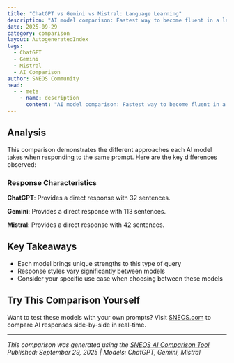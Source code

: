 ```yaml
---
title: "ChatGPT vs Gemini vs Mistral: Language Learning"
description: "AI model comparison: Fastest way to become fluent in a language using AI tools..."
date: 2025-09-29
category: comparison
layout: AutogeneratedIndex
tags:
  - ChatGPT
  - Gemini
  - Mistral
  - AI Comparison
author: SNEOS Community
head:
  - - meta
    - name: description
      content: "AI model comparison: Fastest way to become fluent in a language using AI tools..."
---
```


<ChatComparison
  title="ChatGPT vs Gemini vs Mistral: Language Learning"
  prompt="Fastest way to become fluent in a language using AI tools"
  :responses='{
    "ChatGPT": "Becoming fluent in a language quickly using AI tools is definitely achievable with focused strategies and the right resources. Here\u2019s a step-by-step approach leveraging AI technologies:\n\n### 1. **Personalized Learning with AI Tutors**\n- Use AI-powered language learning apps like **Duolingo**, **Babbel**, or **Busuu** that adapt to your level and progress.\n- For more interactive conversation practice, try **ChatGPT** or specialized AI chatbots that can simulate real-life dialogues in the target language.\n  \n### 2. **Immersive Practice with AI Translation \u0026 Writing Tools**\n- Write essays, messages, or journal entries and use tools like **Grammarly** (supports multiple languages) or **DeepL Write** to get real-time feedback on grammar and style.\n- Use **Google Translate** or **DeepL** to check your understanding of new vocabulary and phrases.\n\n### 3. **Speaking Practice with AI Speech Recognition**\n- Use language learning apps or platforms that use AI speech recognition (e.g. **Rosetta Stone**, **Mondly**) to practice pronunciation.\n- Use AI voice assistants (like Siri, Alexa, or Google Assistant) set to your target language to practice speaking and understanding commands.\n\n### 4. **Content Consumption \u0026 Generation**\n- Use AI to generate customized reading or listening materials based on your current level and interests (e.g., ask ChatGPT to create stories or dialogues).\n- Listen to AI-generated podcasts or practice with AI-curated videos with subtitles to improve listening skills.\n\n### 5. **Regular Conversation Practice**\n- Schedule regular speaking sessions with AI chatbots that can engage in free-form conversation.\n- Use AI to simulate different scenarios (travel, business, casual) to prepare for real-world conversations.\n\n### 6. **Spaced Repetition via AI Flashcards**\n- Use apps like **Anki** or **Memrise** enhanced with AI to optimize spaced repetition schedules for vocabulary retention.\n\n### Sample Daily Routine with AI Tools:\n- **Morning**: 20 minutes Duolingo or Babbel for vocabulary and grammar.\n- **Afternoon**: Write a journal entry, then get feedback with Grammarly or DeepL Write.\n- **Evening**: Practice speaking with Mondly or chat with ChatGPT in the target language.\n- **Night**: Listen to AI-generated podcasts or watch videos with subtitles.\n\n---\n\n### Tips for Maximizing Fluency:\n- **Immerse yourself:** Change your phone and social media platforms to the target language.\n- **Consistent practice:** Daily exposure and active use are key.\n- **Mix skills:** Balance reading, writing, speaking, and listening.\n- **Get immediate feedback:** AI tools can provide instant corrections, accelerating learning.\n- **Set goals:** Use AI tools to track progress and tailor lessons to your weaknesses.\n\nBy combining these AI-powered strategies and tools, you can drastically speed up your journey to fluency in a new language.",
    "Gemini": "Okay, let\u0027s break down the fastest way to language fluency using AI tools.  There\u0027s no magic bullet, and fluency is a journey, but AI can significantly accelerate your progress. This combines structured learning with immersive practice and personalized feedback:\n\n**Core Principles for Rapid Progress:**\n\n*   **Consistency is Key:**  Even 15-30 minutes per day is better than sporadic marathon sessions.\n*   **Active Learning:** Don\u0027t just passively consume content.  Speak, write, interact, and engage actively.\n*   **Focus on Comprehensible Input:**  Choose materials that are challenging but not overwhelming. You should understand the *gist* even if you don\u0027t know every word.\n*   **Prioritize Speaking and Listening:** Fluency is primarily about being able to communicate effectively.\n*   **Embrace Mistakes:**  They are learning opportunities. Don\u0027t be afraid to make them!\n*   **Personalize Your Learning:** Leverage AI to tailor the learning path to your interests, goals, and learning style.\n*   **Use AI Tools Strategically:** Don\u0027t rely on them *solely*, but integrate them to boost specific skills.\n\n**A Step-by-Step Plan Using AI:**\n\n1.  **Assessment and Goal Setting (First 1-2 Weeks):**\n\n    *   **Level Assessment:** Use AI-powered placement tests on language learning platforms (Duolingo, Babbel, Memrise, Rosetta Stone) or dedicated level assessment tools. This establishes your baseline.\n    *   **Define Fluency:** What does \u0022fluent\u0022 mean to you?  (e.g., conversational fluency for travel, business proficiency, reading novels). Be specific.\n    *   **Set SMART Goals:**\n        *   **Specific:**  \u0022I will be able to order food confidently in a restaurant in [target language country].\u0022\n        *   **Measurable:** \u0022I will learn 5 new words per day.\u0022\n        *   **Achievable:** \u0022I will practice speaking for 15 minutes each day.\u0022\n        *   **Relevant:**  Align your goals with your personal interests and needs.\n        *   **Time-bound:** \u0022I will be able to hold a 5-minute conversation on a familiar topic in 3 months.\u0022\n\n2.  **Structured Learning Foundation (Ongoing, Adjust as Needed):**\n\n    *   **Choose a Core Language Learning Platform:**\n        *   **Duolingo:** Great for beginners, gamified, good for vocabulary and basic grammar. Use its AI powered \u0022Practice Hub\u0022 to get personalized feedback on how to improve.\n        *   **Babbel:** More structured than Duolingo, focuses on practical conversations.\n        *   **Memrise:** Excellent for vocabulary memorization using spaced repetition (especially with user-created courses).\n        *   **Rosetta Stone:** Immersive approach, focusing on associating words with images and sounds.\n        *   **Consider a combination.** Use one as your main curriculum, and others to supplement and reinforce.\n    *   **AI-Powered Grammar Checkers \u0026 Tutors:**\n        *   **Grammarly:**  Helps with writing accuracy, tone, and clarity. Use it to check your written exercises.\n        *   **LanguageTool:** Another excellent grammar and style checker, often preferred for its open-source nature.\n        *   **ChatGPT (or similar LLM):** You can prompt for grammar explanations. For example: \u0022Explain the use of the subjunctive mood in Spanish with examples.\u0022  Critically evaluate the AI output.\n        *   **WolframAlpha:** Can be used for complex grammar questions, especially related to syntax and sentence structure.\n    *   **Focus on Core Grammar \u0026 Vocabulary:**  Don\u0027t try to learn everything at once. Prioritize the most common and essential elements.\n\n3.  **Immersive Practice (Daily):** This is where AI really shines.\n\n    *   **AI-Powered Language Exchange \u0026 Conversation:**\n        *   **TalkPal:**  Specifically designed for AI-driven language practice. Offers various conversation scenarios and provides feedback.\n        *   **ELSA Speak:** Focuses on pronunciation using AI to analyze your speech and give real-time corrections. (Great for minimizing accent issues early on.)\n        *   **RealTalk:** A free, open-source, privacy-focused conversational AI.\n        *   **Character AI or Replika:**  Create AI characters with specific backstories and practice conversational skills with them.\n    *   **AI-Driven Content Generation:**\n        *   **ChatGPT/Bard:**\n            *   \u0022Create a short story in [target language] about [topic I\u0027m interested in] at a [A1/A2/B1 etc.] level.\u0022\n            *   \u0022Generate a dialogue between two people discussing [topic] in [language].\u0022\n        *   Use these generated texts for reading comprehension and vocabulary acquisition.\n    *   **AI-Powered Subtitle Generation \u0026 Translation:**\n        *   **YouTube\u0027s auto-generated captions:**  Use YouTube videos in your target language with auto-generated subtitles (often surprisingly good).\n        *   **VLC Media Player:** Can load external subtitle files or search for them online.\n        *   **DeepL Translator or Google Translate (with caution):** Use these to translate subtitles when needed, but don\u0027t rely on them excessively. Try to understand the context first.\n    *   **AI Text-to-Speech (TTS) and Speech-to-Text (STT):**\n        *   **NaturalReaders, Google Translate, Amazon Polly, Microsoft Azure TTS:** Listen to text in your target language. Use TTS to practice pronunciation by reading aloud along with the AI voice.\n        *   **Google Translate, Otter.ai, Descript:**  Dictate in your target language and use STT to check your accuracy. This helps with both speaking and writing.\n\n4.  **Personalized Learning \u0026 Feedback (Regularly):**\n\n    *   **Identify Weak Areas:** Pay attention to what you struggle with most (grammar, pronunciation, vocabulary related to specific topics).\n    *   **AI-Powered Personalized Learning:**\n        *   Many language learning platforms now use AI to personalize your learning path based on your progress and weaknesses.\n        *   Look for platforms that offer adaptive learning, spaced repetition, and targeted exercises.\n    *   **Seek Feedback from Native Speakers (Important!):**\n        *   **italki, HelloTalk, Tandem:** Connect with native speakers for conversation practice and feedback. While AI can provide some feedback, human interaction is crucial for nuanced corrections and cultural insights.\n        *   **Use AI-generated content (essays, dialogues) as prompts for conversations with native speakers.** Ask them to critique your work.\n    *   **Use AI to Summarize \u0026 Extract Key Information:**\n        *   Use tools like Summarize.tech to quickly summarize long articles or videos in your target language. This helps you grasp the main ideas without getting bogged down in details.\n    *   **AI-powered Flashcard Generation:**\n        *   Quizlet, Anki or similar.\n        *   Feed an AI tool like ChatGPT a text in the target language, and ask it to generate flashcards based on key vocabulary and concepts.\n\n5.  **Maintain Motivation \u0026 Track Progress:**\n\n    *   **Set Achievable Milestones:** Celebrate small victories to stay motivated.\n    *   **Keep a Language Learning Journal:**  Track your progress, note new vocabulary, and reflect on your learning experience.\n    *   **Immerse Yourself in the Culture:**  Watch movies, listen to music, read books, and follow social media accounts in your target language. This makes learning more enjoyable and helps you understand the cultural context.\n    *   **Regularly Review and Revise:**  Don\u0027t just learn new things; revisit and reinforce what you\u0027ve already learned.\n\n**Example Workflow for a Day:**\n\n1.  **(15 minutes) Duolingo/Babbel:** Complete a lesson.\n2.  **(15 minutes) TalkPal:** Practice a conversation scenario.\n3.  **(15 minutes) Read a short article** generated by Chat GPT on a topic of interest and use TTS to listen.\n4.  **(15 minutes) Review vocabulary** with Memrise or Anki.\n\n**Important Considerations:**\n\n*   **AI is a tool, not a replacement for human learning.** You still need to put in the effort to study, practice, and engage with the language.\n*   **Be critical of AI output.**  AI can make mistakes, especially in translation and grammar. Always double-check with reliable sources or native speakers.\n*   **Don\u0027t become overly reliant on translation tools.**  Focus on understanding the language directly, rather than relying on a crutch.\n*   **Prioritize active recall over passive memorization.**  Actively try to remember and use new words and grammar structures.\n*   **Experiment with different AI tools to find what works best for you.**  There is no one-size-fits-all solution.\n\n**Specific AI Tools to Investigate Further:**\n\n*   **TalkPal:**  AI language tutor.\n*   **ELSA Speak:** Pronunciation training.\n*   **Character AI:**  Conversation practice with AI characters.\n*   **DeepL Translator:** High-quality translation (use sparingly).\n*   **ChatGPT/Bard:** Content generation, grammar explanations, conversation practice.\n*   **Memrise/Anki:**  Spaced repetition vocabulary learning.\n*   **NaturalReaders:** Text-to-speech.\n*   **Otter.ai:** Speech-to-text.\n\nBy combining a structured learning approach with the power of AI, you can create a personalized and highly effective language learning experience that accelerates your progress towards fluency. Good luck!\n",
    "Mistral": "Becoming fluent in a language quickly using AI tools involves a combination of structured learning, immersive practice, and leveraging advanced technology. Here are some steps and tools that can help you achieve this:\n\n### 1. **Set Clear Goals**\n   - **Define Your Objectives:** Determine why you want to learn the language and set specific, measurable goals.\n   - **Create a Study Plan:** Outline a daily or weekly schedule for learning and practicing.\n\n### 2. **Use Language Learning Apps**\n   - **Duolingo:** Offers gamified lessons in multiple languages.\n   - **Babbel:** Focuses on conversational skills and grammar.\n   - **Rosetta Stone:** Provides immersive learning experiences.\n   - **Memrise:** Combines spaced repetition with real-life content.\n\n### 3. **Leverage AI-Powered Tools**\n   - **Grammarly:** Helps with grammar and writing skills.\n   - **iTalki:** Connects you with native speakers for language exchange and tutoring.\n   - **HelloTalk:** A language exchange app that uses AI to correct your messages.\n   - **Lingvist:** Uses AI to adapt to your learning pace and style.\n\n### 4. **Immerse Yourself in the Language**\n   - **Watch Movies and TV Shows:** Use platforms like Netflix with language learning extensions like Language Learning with Netflix.\n   - **Listen to Podcasts:** Find podcasts in the target language.\n   - **Read Books and Articles:** Use tools like LingQ to read and learn new vocabulary.\n\n### 5. **Practice Speaking**\n   - **Speechling:** Focuses on pronunciation and speaking practice.\n   - **Tandem:** Connects you with native speakers for language exchange.\n   - **Google Translate:** Use the conversation mode to practice speaking and get real-time feedback.\n\n### 6. **Use AI Tutors and Chatbots**\n   - **Mondly:** Offers AI-powered speech recognition and conversation practice.\n   - **Replika:** An AI chatbot that can help you practice conversational skills.\n   - **Cleverbot:** Another AI chatbot for practicing conversations.\n\n### 7. **Join Online Communities**\n   - **Reddit:** Subreddits like r/languagelearning can provide support and resources.\n   - **Language Learning Forums:** Websites like WordReference and Lang-8 offer community support.\n\n### 8. **Track Your Progress**\n   - **Anki:** A flashcard app that uses spaced repetition to help you remember vocabulary.\n   - **Quizlet:** Offers a variety of study modes and flashcards.\n\n### 9. **Engage in Real-Life Conversations**\n   - **Meetup:** Join language exchange groups in your area.\n   - **Couchsurfing:** Connect with travelers and locals to practice the language.\n\n### 10. **Stay Consistent**\n   - **Daily Practice:** Even a few minutes a day can make a big difference.\n   - **Review Regularly:** Regularly review what you\u0027ve learned to reinforce your knowledge.\n\n### Additional Tips:\n- **Use AI Translation Tools:** Tools like DeepL and Google Translate can help you understand and translate text quickly.\n- **Join Online Classes:** Platforms like Coursera and Udemy offer language courses.\n- **Practice Writing:** Use tools like Grammarly to improve your writing skills.\n\nBy combining these tools and strategies, you can create a comprehensive and efficient language learning plan that leverages the power of AI to help you become fluent more quickly."
  }'
  published-date="16:28"
/>

## Analysis

This comparison demonstrates the different approaches each AI model takes when responding to the same prompt. Here are the key differences observed:

### Response Characteristics

**ChatGPT**: Provides a direct response with 32 sentences. 

**Gemini**: Provides a direct response with 113 sentences. 

**Mistral**: Provides a direct response with 42 sentences. 

## Key Takeaways

- Each model brings unique strengths to this type of query
- Response styles vary significantly between models
- Consider your specific use case when choosing between these models

## Try This Comparison Yourself

Want to test these models with your own prompts? Visit [SNEOS.com](https://sneos.com) to compare AI responses side-by-side in real-time.

---

*This comparison was generated using the [SNEOS AI Comparison Tool](https://sneos.com)*
*Published: September 29, 2025 | Models: ChatGPT, Gemini, Mistral*
